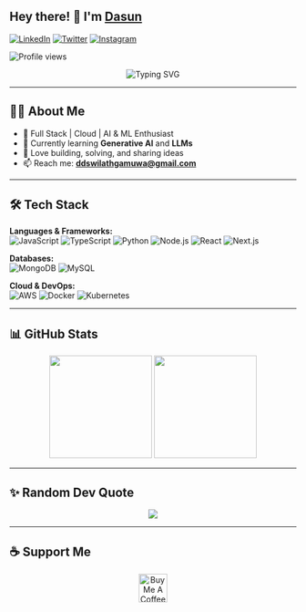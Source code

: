 ## Hey there! 👋 I'm [Dasun](https://github.com/ddswilathgamuwa)

[![LinkedIn](https://img.shields.io/badge/-LinkedIn-0e76a8?style=flat&logo=linkedin&logoColor=white)](https://www.linkedin.com/in/dasun-sandeepa-wilathgamuwa-66a2a2262/)
[![Twitter](https://img.shields.io/badge/-Twitter-00acee?style=flat&logo=twitter&logoColor=white)](https://twitter.com/) <!-- Add your Twitter link -->
[![Instagram](https://img.shields.io/badge/-Instagram-e4405f?style=flat&logo=instagram&logoColor=white)](https://instagram.com/) <!-- Add your Instagram link -->

<p align="left">
  <img src="https://komarev.com/ghpvc/?username=ddswilathgamuwa&label=Profile%20views&color=0e75b6&style=flat" alt="Profile views" />
</p>

<p align="center">
  <img src="https://readme-typing-svg.demolab.com?font=Fira+Code&weight=500&size=24&pause=1000&color=00F7FF&center=true&vCenter=true&width=500&lines=Software+Engineering+Undergrad;Full+Stack+Developer;AI+%26+ML+Enthusiast;Cloud+%26+DevOps+Explorer" alt="Typing SVG" />
</p>

---

## 👨‍💻 About Me

- 🚀 Full Stack | Cloud | AI & ML Enthusiast  
- 🔭 Currently learning **Generative AI** and **LLMs**  
- 💬 Love building, solving, and sharing ideas  
- 📫 Reach me: **ddswilathgamuwa@gmail.com**

---

## 🛠️ Tech Stack

**Languages & Frameworks:**  
![JavaScript](https://img.shields.io/badge/-JavaScript-F7DF1E?style=flat&logo=javascript&logoColor=black)
![TypeScript](https://img.shields.io/badge/-TypeScript-3178C6?style=flat&logo=typescript&logoColor=white)
![Python](https://img.shields.io/badge/-Python-3776AB?style=flat&logo=python&logoColor=white)
![Node.js](https://img.shields.io/badge/-Node.js-339933?style=flat&logo=node.js&logoColor=white)
![React](https://img.shields.io/badge/-React-61DAFB?style=flat&logo=react&logoColor=black)
![Next.js](https://img.shields.io/badge/-Next.js-000000?style=flat&logo=next.js&logoColor=white)

**Databases:**  
![MongoDB](https://img.shields.io/badge/-MongoDB-47A248?style=flat&logo=mongodb&logoColor=white)
![MySQL](https://img.shields.io/badge/-MySQL-4479A1?style=flat&logo=mysql&logoColor=white)

**Cloud & DevOps:**  
![AWS](https://img.shields.io/badge/-AWS-232F3E?style=flat&logo=amazon-aws&logoColor=white)
![Docker](https://img.shields.io/badge/-Docker-2496ED?style=flat&logo=docker&logoColor=white)
![Kubernetes](https://img.shields.io/badge/-Kubernetes-326CE5?style=flat&logo=kubernetes&logoColor=white)

---

## 📊 GitHub Stats

<p align="center">
  <img src="https://github-readme-stats.vercel.app/api?username=ddswilathgamuwa&show_icons=true&theme=dark" height="180" />
  <img src="https://github-readme-stats.vercel.app/api/top-langs/?username=ddswilathgamuwa&layout=compact&theme=dark" height="180" />
</p>

---

## ✨ Random Dev Quote

<p align="center">
  <img src="https://quotes-github-readme.vercel.app/api?type=horizontal&theme=dark" />
</p>

---

## ☕ Support Me

<p align="center">
  <a href="https://www.buymeacoffee.com/yourprofile" target="_blank">
    <img src="https://cdn.buymeacoffee.com/buttons/v2/default-yellow.png" alt="Buy Me A Coffee" height="50" >
  </a>
</p>

